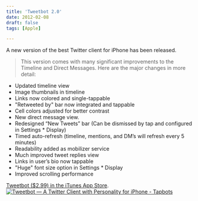 ```yaml
---
title: 'Tweetbot 2.0'
date: 2012-02-08
draft: false
tags: [Apple]

---
```


A new version of the best Twitter client for iPhone has been released.

> This version comes with many significant improvements to the Timeline and Direct Messages. Here are the major changes in more detail:

*   Updated timeline view
*   Image thumbnails in timeline
*   Links now colored and single-tappable
*   "Retweeted by" bar now integrated and tappable
*   Cell colors adjusted for better contrast
*   New direct message view.
*   Redesigned “New Tweets” bar (Can be dismissed by tap and configured in Settings \* Display)
*   Timed auto-refresh (timeline, mentions, and DM’s will refresh every 5 minutes)
*   Readability added as mobilizer service
*   Much improved tweet replies view
*   Links in user’s bio now tappable
*   "Huge" font size option in Settings \* Display
*   Improved scrolling performance

[Tweetbot ($2.99) in the iTunes App Store](http://click.linksynergy.com/fs-bin/stat?id=6PFrOqNV4B8&offerid=146261&type=3&subid=0&tmpid=1826&RD_PARM1=http%253A%252F%252Fitunes.apple.com%252Fca%252Fapp%252Ftweetbot-twitter-client-personality%252Fid428851691%253Fmt%253D8%2526uo%253D4%2526partnerId%253D30). [![Tweetbot — A Twitter Client with Personality for iPhone - Tapbots](http://r.mzstatic.com/images/web/linkmaker/badge_appstore-lrg.gif)](http://click.linksynergy.com/fs-bin/stat?id=6PFrOqNV4B8&offerid=146261&type=3&subid=0&tmpid=1826&RD_PARM1=http%253A%252F%252Fitunes.apple.com%252Fca%252Fapp%252Ftweetbot-twitter-client-personality%252Fid428851691%253Fmt%253D8%2526uo%253D4%2526partnerId%253D30)